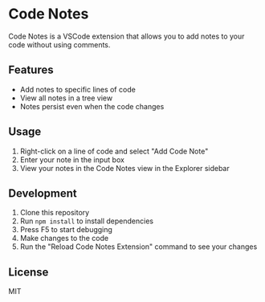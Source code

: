# Code Notes

Code Notes is a VSCode extension that allows you to add notes to your code without using comments.

## Features

- Add notes to specific lines of code
- View all notes in a tree view
- Notes persist even when the code changes

## Usage

1. Right-click on a line of code and select "Add Code Note"
2. Enter your note in the input box
3. View your notes in the Code Notes view in the Explorer sidebar

## Development

1. Clone this repository
2. Run `npm install` to install dependencies
3. Press F5 to start debugging
4. Make changes to the code
5. Run the "Reload Code Notes Extension" command to see your changes

## License

MIT
